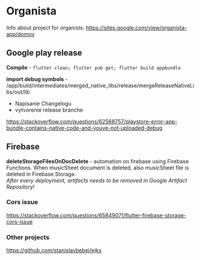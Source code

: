 # Organista

Info about project for organists: https://sites.google.com/view/organista-app/domov 

## Google play release

**Compile** - `flutter clean; flutter pub get; flutter build appbundle`

**import debug symbols** - 
/app/build/intermediates/merged_native_libs/release/mergeReleaseNativeLibs/out/lib

- Napísanie Changelogu
- vytvorenie release branche

https://stackoverflow.com/questions/62568757/playstore-error-app-bundle-contains-native-code-and-youve-not-uploaded-debug

## Firebase

**deleteStorageFilesOnDocDelete** - automation on firebase using Firebase Functions. When musicSheet document is deleted, also musicSheet file is deleted in Firebase Storage.  
*After every deployment, artifacts needs to be removed in Google Artifact Repository!*

### Cors issue
https://stackoverflow.com/questions/65849071/flutter-firebase-storage-cors-issue

### Other projects
https://github.com/stanislavbebej/ejks